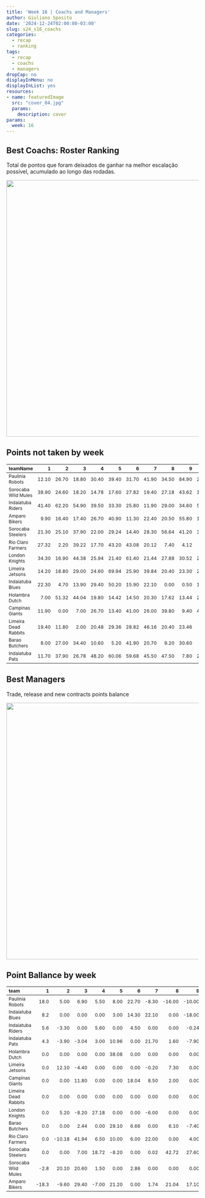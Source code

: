 ```yaml
---
title: 'Week 16 | Coachs and Managers'
author: Giuliano Sposito
date: '2024-12-24T02:00:00-03:00'
slug: s24_s16_coachs
categories:
  - recap
  - ranking
tags:
  - recap
  - coachs
  - managers
dropCap: no
displayInMenu: no
displayInList: yes
resources:
- name: featuredImage
  src: "cover_04.jpg"
  params:
    description: cover
params:
  week: 16
---
```

<script src="{{< blogdown/postref >}}index_files/kePrint/kePrint.js"></script>
<link href="{{< blogdown/postref >}}index_files/lightable/lightable.css" rel="stylesheet" />
<script src="{{< blogdown/postref >}}index_files/kePrint/kePrint.js"></script>
<link href="{{< blogdown/postref >}}index_files/lightable/lightable.css" rel="stylesheet" />

<!--more-->



## Best Coachs: Roster Ranking

Total de pontos que foram deixados de ganhar na melhor escalação possível, acumulado ao longo das rodadas.

<img src="{{< blogdown/postref >}}index_files/figure-html/bestCoachChart-1.png" width="672" />

## Points not taken by week

<table class="table" style="font-size: 12px; margin-left: auto; margin-right: auto;">
 <thead>
  <tr>
   <th style="text-align:left;"> teamName </th>
   <th style="text-align:right;"> 1 </th>
   <th style="text-align:right;"> 2 </th>
   <th style="text-align:right;"> 3 </th>
   <th style="text-align:right;"> 4 </th>
   <th style="text-align:right;"> 5 </th>
   <th style="text-align:right;"> 6 </th>
   <th style="text-align:right;"> 7 </th>
   <th style="text-align:right;"> 8 </th>
   <th style="text-align:right;"> 9 </th>
   <th style="text-align:right;"> 10 </th>
   <th style="text-align:right;"> 11 </th>
   <th style="text-align:right;"> 12 </th>
   <th style="text-align:right;"> 13 </th>
   <th style="text-align:right;"> 14 </th>
   <th style="text-align:right;"> 15 </th>
   <th style="text-align:right;"> 16 </th>
  </tr>
 </thead>
<tbody>
  <tr>
   <td style="text-align:left;"> Paulinia Robots </td>
   <td style="text-align:right;"> 12.10 </td>
   <td style="text-align:right;"> 26.70 </td>
   <td style="text-align:right;"> 18.80 </td>
   <td style="text-align:right;"> 30.40 </td>
   <td style="text-align:right;"> 39.40 </td>
   <td style="text-align:right;"> 31.70 </td>
   <td style="text-align:right;"> 41.90 </td>
   <td style="text-align:right;"> 34.50 </td>
   <td style="text-align:right;"> 84.90 </td>
   <td style="text-align:right;"> 26.40 </td>
   <td style="text-align:right;"> 26.50 </td>
   <td style="text-align:right;"> 34.40 </td>
   <td style="text-align:right;"> 3.40 </td>
   <td style="text-align:right;"> 25.80 </td>
   <td style="text-align:right;"> 4.00 </td>
   <td style="text-align:right;"> 21.50 </td>
  </tr>
  <tr>
   <td style="text-align:left;"> Sorocaba Wild Mules </td>
   <td style="text-align:right;"> 38.90 </td>
   <td style="text-align:right;"> 24.60 </td>
   <td style="text-align:right;"> 18.20 </td>
   <td style="text-align:right;"> 14.78 </td>
   <td style="text-align:right;"> 17.60 </td>
   <td style="text-align:right;"> 27.82 </td>
   <td style="text-align:right;"> 19.40 </td>
   <td style="text-align:right;"> 27.18 </td>
   <td style="text-align:right;"> 43.62 </td>
   <td style="text-align:right;"> 13.90 </td>
   <td style="text-align:right;"> 68.38 </td>
   <td style="text-align:right;"> 53.12 </td>
   <td style="text-align:right;"> 11.30 </td>
   <td style="text-align:right;"> 21.90 </td>
   <td style="text-align:right;"> 3.74 </td>
   <td style="text-align:right;"> 7.68 </td>
  </tr>
  <tr>
   <td style="text-align:left;"> Indaiatuba Riders </td>
   <td style="text-align:right;"> 41.40 </td>
   <td style="text-align:right;"> 62.20 </td>
   <td style="text-align:right;"> 54.90 </td>
   <td style="text-align:right;"> 39.50 </td>
   <td style="text-align:right;"> 33.30 </td>
   <td style="text-align:right;"> 25.80 </td>
   <td style="text-align:right;"> 11.90 </td>
   <td style="text-align:right;"> 29.00 </td>
   <td style="text-align:right;"> 34.60 </td>
   <td style="text-align:right;"> 57.80 </td>
   <td style="text-align:right;"> 21.20 </td>
   <td style="text-align:right;"> 32.86 </td>
   <td style="text-align:right;"> 26.80 </td>
   <td style="text-align:right;"> 20.70 </td>
   <td style="text-align:right;"> 17.00 </td>
   <td style="text-align:right;"> 1.00 </td>
  </tr>
  <tr>
   <td style="text-align:left;"> Amparo Bikers </td>
   <td style="text-align:right;"> 9.90 </td>
   <td style="text-align:right;"> 16.40 </td>
   <td style="text-align:right;"> 17.40 </td>
   <td style="text-align:right;"> 26.70 </td>
   <td style="text-align:right;"> 40.90 </td>
   <td style="text-align:right;"> 11.30 </td>
   <td style="text-align:right;"> 22.40 </td>
   <td style="text-align:right;"> 20.50 </td>
   <td style="text-align:right;"> 55.80 </td>
   <td style="text-align:right;"> 10.40 </td>
   <td style="text-align:right;"> 20.50 </td>
   <td style="text-align:right;"> 16.06 </td>
   <td style="text-align:right;"> 22.64 </td>
   <td style="text-align:right;"> 46.94 </td>
   <td style="text-align:right;"> 10.60 </td>
   <td style="text-align:right;"> 4.30 </td>
  </tr>
  <tr>
   <td style="text-align:left;"> Sorocaba Steelers </td>
   <td style="text-align:right;"> 21.30 </td>
   <td style="text-align:right;"> 25.10 </td>
   <td style="text-align:right;"> 37.90 </td>
   <td style="text-align:right;"> 22.00 </td>
   <td style="text-align:right;"> 29.24 </td>
   <td style="text-align:right;"> 14.40 </td>
   <td style="text-align:right;"> 28.30 </td>
   <td style="text-align:right;"> 56.64 </td>
   <td style="text-align:right;"> 41.20 </td>
   <td style="text-align:right;"> 33.70 </td>
   <td style="text-align:right;"> 42.70 </td>
   <td style="text-align:right;"> 0.70 </td>
   <td style="text-align:right;"> 17.12 </td>
   <td style="text-align:right;"> 8.20 </td>
   <td style="text-align:right;"> 11.60 </td>
   <td style="text-align:right;"> 0.00 </td>
  </tr>
  <tr>
   <td style="text-align:left;"> Rio Claro Farmers </td>
   <td style="text-align:right;"> 27.32 </td>
   <td style="text-align:right;"> 2.20 </td>
   <td style="text-align:right;"> 39.22 </td>
   <td style="text-align:right;"> 17.70 </td>
   <td style="text-align:right;"> 43.20 </td>
   <td style="text-align:right;"> 43.08 </td>
   <td style="text-align:right;"> 20.12 </td>
   <td style="text-align:right;"> 7.40 </td>
   <td style="text-align:right;"> 4.12 </td>
   <td style="text-align:right;"> 0.90 </td>
   <td style="text-align:right;"> 18.60 </td>
   <td style="text-align:right;"> 9.10 </td>
   <td style="text-align:right;"> 16.90 </td>
   <td style="text-align:right;"> 6.40 </td>
   <td style="text-align:right;"> 10.00 </td>
   <td style="text-align:right;"> 7.00 </td>
  </tr>
  <tr>
   <td style="text-align:left;"> London Knights </td>
   <td style="text-align:right;"> 34.30 </td>
   <td style="text-align:right;"> 16.90 </td>
   <td style="text-align:right;"> 44.38 </td>
   <td style="text-align:right;"> 25.94 </td>
   <td style="text-align:right;"> 21.40 </td>
   <td style="text-align:right;"> 61.40 </td>
   <td style="text-align:right;"> 21.44 </td>
   <td style="text-align:right;"> 27.88 </td>
   <td style="text-align:right;"> 30.52 </td>
   <td style="text-align:right;"> 23.52 </td>
   <td style="text-align:right;"> 39.00 </td>
   <td style="text-align:right;"> 26.54 </td>
   <td style="text-align:right;"> 11.50 </td>
   <td style="text-align:right;"> 41.42 </td>
   <td style="text-align:right;"> 33.78 </td>
   <td style="text-align:right;"> 8.50 </td>
  </tr>
  <tr>
   <td style="text-align:left;"> Limeira Jetsons </td>
   <td style="text-align:right;"> 14.20 </td>
   <td style="text-align:right;"> 18.80 </td>
   <td style="text-align:right;"> 29.00 </td>
   <td style="text-align:right;"> 24.60 </td>
   <td style="text-align:right;"> 69.94 </td>
   <td style="text-align:right;"> 25.90 </td>
   <td style="text-align:right;"> 39.84 </td>
   <td style="text-align:right;"> 20.40 </td>
   <td style="text-align:right;"> 23.30 </td>
   <td style="text-align:right;"> 26.56 </td>
   <td style="text-align:right;"> 25.20 </td>
   <td style="text-align:right;"> 22.80 </td>
   <td style="text-align:right;"> 12.50 </td>
   <td style="text-align:right;"> 16.26 </td>
   <td style="text-align:right;"> 0.00 </td>
   <td style="text-align:right;"> 18.20 </td>
  </tr>
  <tr>
   <td style="text-align:left;"> Indaiatuba Blues </td>
   <td style="text-align:right;"> 22.30 </td>
   <td style="text-align:right;"> 4.70 </td>
   <td style="text-align:right;"> 13.90 </td>
   <td style="text-align:right;"> 29.40 </td>
   <td style="text-align:right;"> 50.20 </td>
   <td style="text-align:right;"> 15.90 </td>
   <td style="text-align:right;"> 22.10 </td>
   <td style="text-align:right;"> 0.00 </td>
   <td style="text-align:right;"> 0.50 </td>
   <td style="text-align:right;"> 17.40 </td>
   <td style="text-align:right;"> 9.10 </td>
   <td style="text-align:right;"> 36.60 </td>
   <td style="text-align:right;"> 9.60 </td>
   <td style="text-align:right;"> 24.10 </td>
   <td style="text-align:right;"> 35.40 </td>
   <td style="text-align:right;"> 25.20 </td>
  </tr>
  <tr>
   <td style="text-align:left;"> Holambra Dutch </td>
   <td style="text-align:right;"> 7.00 </td>
   <td style="text-align:right;"> 51.32 </td>
   <td style="text-align:right;"> 44.04 </td>
   <td style="text-align:right;"> 19.80 </td>
   <td style="text-align:right;"> 14.42 </td>
   <td style="text-align:right;"> 14.50 </td>
   <td style="text-align:right;"> 20.30 </td>
   <td style="text-align:right;"> 17.62 </td>
   <td style="text-align:right;"> 13.44 </td>
   <td style="text-align:right;"> 24.60 </td>
   <td style="text-align:right;"> 9.90 </td>
   <td style="text-align:right;"> 19.00 </td>
   <td style="text-align:right;"> 18.40 </td>
   <td style="text-align:right;"> 15.40 </td>
   <td style="text-align:right;"> 2.10 </td>
   <td style="text-align:right;"> 14.60 </td>
  </tr>
  <tr>
   <td style="text-align:left;"> Campinas Giants </td>
   <td style="text-align:right;"> 11.90 </td>
   <td style="text-align:right;"> 0.00 </td>
   <td style="text-align:right;"> 7.00 </td>
   <td style="text-align:right;"> 26.70 </td>
   <td style="text-align:right;"> 13.40 </td>
   <td style="text-align:right;"> 41.00 </td>
   <td style="text-align:right;"> 26.00 </td>
   <td style="text-align:right;"> 39.80 </td>
   <td style="text-align:right;"> 9.40 </td>
   <td style="text-align:right;"> 46.30 </td>
   <td style="text-align:right;"> 27.40 </td>
   <td style="text-align:right;"> 10.70 </td>
   <td style="text-align:right;"> 7.60 </td>
   <td style="text-align:right;"> 23.80 </td>
   <td style="text-align:right;"> 22.40 </td>
   <td style="text-align:right;"> 47.60 </td>
  </tr>
  <tr>
   <td style="text-align:left;"> Limeira Dead Rabbits </td>
   <td style="text-align:right;"> 19.40 </td>
   <td style="text-align:right;"> 11.80 </td>
   <td style="text-align:right;"> 2.00 </td>
   <td style="text-align:right;"> 20.48 </td>
   <td style="text-align:right;"> 29.36 </td>
   <td style="text-align:right;"> 28.82 </td>
   <td style="text-align:right;"> 46.16 </td>
   <td style="text-align:right;"> 20.40 </td>
   <td style="text-align:right;"> 23.46 </td>
   <td style="text-align:right;"> 8.10 </td>
   <td style="text-align:right;"> 33.00 </td>
   <td style="text-align:right;"> 17.48 </td>
   <td style="text-align:right;"> 40.50 </td>
   <td style="text-align:right;"> 39.70 </td>
   <td style="text-align:right;"> 54.28 </td>
   <td style="text-align:right;"> 29.76 </td>
  </tr>
  <tr>
   <td style="text-align:left;"> Barao Butchers </td>
   <td style="text-align:right;"> 8.00 </td>
   <td style="text-align:right;"> 27.00 </td>
   <td style="text-align:right;"> 34.40 </td>
   <td style="text-align:right;"> 10.60 </td>
   <td style="text-align:right;"> 5.20 </td>
   <td style="text-align:right;"> 41.90 </td>
   <td style="text-align:right;"> 20.70 </td>
   <td style="text-align:right;"> 9.20 </td>
   <td style="text-align:right;"> 30.60 </td>
   <td style="text-align:right;"> 4.40 </td>
   <td style="text-align:right;"> 45.40 </td>
   <td style="text-align:right;"> 14.50 </td>
   <td style="text-align:right;"> 30.60 </td>
   <td style="text-align:right;"> 37.50 </td>
   <td style="text-align:right;"> 16.90 </td>
   <td style="text-align:right;"> 0.40 </td>
  </tr>
  <tr>
   <td style="text-align:left;"> Indaiatuba Pats </td>
   <td style="text-align:right;"> 11.70 </td>
   <td style="text-align:right;"> 37.90 </td>
   <td style="text-align:right;"> 26.78 </td>
   <td style="text-align:right;"> 48.20 </td>
   <td style="text-align:right;"> 60.06 </td>
   <td style="text-align:right;"> 59.68 </td>
   <td style="text-align:right;"> 45.50 </td>
   <td style="text-align:right;"> 47.50 </td>
   <td style="text-align:right;"> 7.80 </td>
   <td style="text-align:right;"> 22.30 </td>
   <td style="text-align:right;"> 19.30 </td>
   <td style="text-align:right;"> 21.84 </td>
   <td style="text-align:right;"> 9.82 </td>
   <td style="text-align:right;"> 12.50 </td>
   <td style="text-align:right;"> 0.00 </td>
   <td style="text-align:right;"> 27.72 </td>
  </tr>
</tbody>
</table>

## Best Managers

Trade, release and new contracts points balance

<img src="{{< blogdown/postref >}}index_files/figure-html/bestManagerChart-1.png" width="672" />


## Point Ballance by week

<table class="table" style="font-size: 12px; margin-left: auto; margin-right: auto;">
 <thead>
  <tr>
   <th style="text-align:left;"> team </th>
   <th style="text-align:right;"> 1 </th>
   <th style="text-align:right;"> 2 </th>
   <th style="text-align:right;"> 3 </th>
   <th style="text-align:right;"> 4 </th>
   <th style="text-align:right;"> 5 </th>
   <th style="text-align:right;"> 6 </th>
   <th style="text-align:right;"> 7 </th>
   <th style="text-align:right;"> 8 </th>
   <th style="text-align:right;"> 9 </th>
   <th style="text-align:right;"> 10 </th>
   <th style="text-align:right;"> 11 </th>
   <th style="text-align:right;"> 12 </th>
   <th style="text-align:right;"> 13 </th>
   <th style="text-align:right;"> 14 </th>
   <th style="text-align:right;"> 15 </th>
   <th style="text-align:right;"> 16 </th>
  </tr>
 </thead>
<tbody>
  <tr>
   <td style="text-align:left;"> Paulinia Robots </td>
   <td style="text-align:right;"> 18.0 </td>
   <td style="text-align:right;"> 5.00 </td>
   <td style="text-align:right;"> 6.90 </td>
   <td style="text-align:right;"> 5.50 </td>
   <td style="text-align:right;"> 8.00 </td>
   <td style="text-align:right;"> 22.70 </td>
   <td style="text-align:right;"> -8.30 </td>
   <td style="text-align:right;"> -16.00 </td>
   <td style="text-align:right;"> -10.00 </td>
   <td style="text-align:right;"> 2.00 </td>
   <td style="text-align:right;"> 10.00 </td>
   <td style="text-align:right;"> 9.90 </td>
   <td style="text-align:right;"> 12.90 </td>
   <td style="text-align:right;"> 16.56 </td>
   <td style="text-align:right;"> -0.7 </td>
   <td style="text-align:right;"> 20.2 </td>
  </tr>
  <tr>
   <td style="text-align:left;"> Indaiatuba Blues </td>
   <td style="text-align:right;"> 8.2 </td>
   <td style="text-align:right;"> 0.00 </td>
   <td style="text-align:right;"> 0.00 </td>
   <td style="text-align:right;"> 0.00 </td>
   <td style="text-align:right;"> 3.00 </td>
   <td style="text-align:right;"> 14.30 </td>
   <td style="text-align:right;"> 22.10 </td>
   <td style="text-align:right;"> 0.00 </td>
   <td style="text-align:right;"> -18.00 </td>
   <td style="text-align:right;"> 0.00 </td>
   <td style="text-align:right;"> 0.00 </td>
   <td style="text-align:right;"> 31.12 </td>
   <td style="text-align:right;"> 0.00 </td>
   <td style="text-align:right;"> 3.70 </td>
   <td style="text-align:right;"> 19.9 </td>
   <td style="text-align:right;"> 29.7 </td>
  </tr>
  <tr>
   <td style="text-align:left;"> Indaiatuba Riders </td>
   <td style="text-align:right;"> 5.6 </td>
   <td style="text-align:right;"> -3.30 </td>
   <td style="text-align:right;"> 0.00 </td>
   <td style="text-align:right;"> 5.60 </td>
   <td style="text-align:right;"> 0.00 </td>
   <td style="text-align:right;"> 4.50 </td>
   <td style="text-align:right;"> 0.00 </td>
   <td style="text-align:right;"> 0.00 </td>
   <td style="text-align:right;"> -0.24 </td>
   <td style="text-align:right;"> 23.50 </td>
   <td style="text-align:right;"> 0.00 </td>
   <td style="text-align:right;"> 15.66 </td>
   <td style="text-align:right;"> 0.00 </td>
   <td style="text-align:right;"> 24.00 </td>
   <td style="text-align:right;"> 12.0 </td>
   <td style="text-align:right;"> 0.0 </td>
  </tr>
  <tr>
   <td style="text-align:left;"> Indaiatuba Pats </td>
   <td style="text-align:right;"> 4.3 </td>
   <td style="text-align:right;"> -3.90 </td>
   <td style="text-align:right;"> -3.04 </td>
   <td style="text-align:right;"> 3.00 </td>
   <td style="text-align:right;"> 10.96 </td>
   <td style="text-align:right;"> 0.00 </td>
   <td style="text-align:right;"> 21.70 </td>
   <td style="text-align:right;"> 1.60 </td>
   <td style="text-align:right;"> -7.90 </td>
   <td style="text-align:right;"> 4.00 </td>
   <td style="text-align:right;"> 0.00 </td>
   <td style="text-align:right;"> 12.00 </td>
   <td style="text-align:right;"> 0.00 </td>
   <td style="text-align:right;"> 0.00 </td>
   <td style="text-align:right;"> 0.0 </td>
   <td style="text-align:right;"> 0.0 </td>
  </tr>
  <tr>
   <td style="text-align:left;"> Holambra Dutch </td>
   <td style="text-align:right;"> 0.0 </td>
   <td style="text-align:right;"> 0.00 </td>
   <td style="text-align:right;"> 0.00 </td>
   <td style="text-align:right;"> 0.00 </td>
   <td style="text-align:right;"> 38.08 </td>
   <td style="text-align:right;"> 0.00 </td>
   <td style="text-align:right;"> 0.00 </td>
   <td style="text-align:right;"> 0.00 </td>
   <td style="text-align:right;"> 0.00 </td>
   <td style="text-align:right;"> 0.00 </td>
   <td style="text-align:right;"> 0.00 </td>
   <td style="text-align:right;"> 4.00 </td>
   <td style="text-align:right;"> 0.00 </td>
   <td style="text-align:right;"> -9.00 </td>
   <td style="text-align:right;"> -4.1 </td>
   <td style="text-align:right;"> 4.0 </td>
  </tr>
  <tr>
   <td style="text-align:left;"> Limeira Jetsons </td>
   <td style="text-align:right;"> 0.0 </td>
   <td style="text-align:right;"> 12.10 </td>
   <td style="text-align:right;"> -4.40 </td>
   <td style="text-align:right;"> 0.00 </td>
   <td style="text-align:right;"> 0.00 </td>
   <td style="text-align:right;"> 0.00 </td>
   <td style="text-align:right;"> -0.20 </td>
   <td style="text-align:right;"> 7.30 </td>
   <td style="text-align:right;"> 0.00 </td>
   <td style="text-align:right;"> 0.00 </td>
   <td style="text-align:right;"> 0.00 </td>
   <td style="text-align:right;"> 0.00 </td>
   <td style="text-align:right;"> 0.00 </td>
   <td style="text-align:right;"> 0.00 </td>
   <td style="text-align:right;"> 0.0 </td>
   <td style="text-align:right;"> 0.0 </td>
  </tr>
  <tr>
   <td style="text-align:left;"> Campinas Giants </td>
   <td style="text-align:right;"> 0.0 </td>
   <td style="text-align:right;"> 0.00 </td>
   <td style="text-align:right;"> 11.80 </td>
   <td style="text-align:right;"> 0.00 </td>
   <td style="text-align:right;"> 0.00 </td>
   <td style="text-align:right;"> 18.04 </td>
   <td style="text-align:right;"> 8.50 </td>
   <td style="text-align:right;"> 2.00 </td>
   <td style="text-align:right;"> 0.00 </td>
   <td style="text-align:right;"> -4.40 </td>
   <td style="text-align:right;"> 10.08 </td>
   <td style="text-align:right;"> 14.50 </td>
   <td style="text-align:right;"> -11.82 </td>
   <td style="text-align:right;"> 26.80 </td>
   <td style="text-align:right;"> 0.0 </td>
   <td style="text-align:right;"> 2.2 </td>
  </tr>
  <tr>
   <td style="text-align:left;"> Limeira Dead Rabbits </td>
   <td style="text-align:right;"> 0.0 </td>
   <td style="text-align:right;"> 0.00 </td>
   <td style="text-align:right;"> 0.00 </td>
   <td style="text-align:right;"> 0.00 </td>
   <td style="text-align:right;"> 0.00 </td>
   <td style="text-align:right;"> 0.00 </td>
   <td style="text-align:right;"> 0.00 </td>
   <td style="text-align:right;"> 0.00 </td>
   <td style="text-align:right;"> 0.00 </td>
   <td style="text-align:right;"> 0.00 </td>
   <td style="text-align:right;"> 0.00 </td>
   <td style="text-align:right;"> 0.00 </td>
   <td style="text-align:right;"> 0.00 </td>
   <td style="text-align:right;"> 0.00 </td>
   <td style="text-align:right;"> 0.0 </td>
   <td style="text-align:right;"> 0.0 </td>
  </tr>
  <tr>
   <td style="text-align:left;"> London Knights </td>
   <td style="text-align:right;"> 0.0 </td>
   <td style="text-align:right;"> 5.20 </td>
   <td style="text-align:right;"> -8.20 </td>
   <td style="text-align:right;"> 27.18 </td>
   <td style="text-align:right;"> 0.00 </td>
   <td style="text-align:right;"> 0.00 </td>
   <td style="text-align:right;"> -6.00 </td>
   <td style="text-align:right;"> 0.00 </td>
   <td style="text-align:right;"> 0.00 </td>
   <td style="text-align:right;"> 0.00 </td>
   <td style="text-align:right;"> 0.00 </td>
   <td style="text-align:right;"> 0.00 </td>
   <td style="text-align:right;"> 0.00 </td>
   <td style="text-align:right;"> 4.00 </td>
   <td style="text-align:right;"> 0.0 </td>
   <td style="text-align:right;"> 0.0 </td>
  </tr>
  <tr>
   <td style="text-align:left;"> Barao Butchers </td>
   <td style="text-align:right;"> 0.0 </td>
   <td style="text-align:right;"> 0.00 </td>
   <td style="text-align:right;"> 2.44 </td>
   <td style="text-align:right;"> 0.00 </td>
   <td style="text-align:right;"> 29.10 </td>
   <td style="text-align:right;"> 6.66 </td>
   <td style="text-align:right;"> 0.00 </td>
   <td style="text-align:right;"> 6.10 </td>
   <td style="text-align:right;"> -7.40 </td>
   <td style="text-align:right;"> -2.00 </td>
   <td style="text-align:right;"> 0.00 </td>
   <td style="text-align:right;"> 0.00 </td>
   <td style="text-align:right;"> 0.00 </td>
   <td style="text-align:right;"> 24.10 </td>
   <td style="text-align:right;"> 0.0 </td>
   <td style="text-align:right;"> 0.0 </td>
  </tr>
  <tr>
   <td style="text-align:left;"> Rio Claro Farmers </td>
   <td style="text-align:right;"> 0.0 </td>
   <td style="text-align:right;"> -10.18 </td>
   <td style="text-align:right;"> 41.94 </td>
   <td style="text-align:right;"> 6.50 </td>
   <td style="text-align:right;"> 10.00 </td>
   <td style="text-align:right;"> 6.00 </td>
   <td style="text-align:right;"> 22.00 </td>
   <td style="text-align:right;"> 0.00 </td>
   <td style="text-align:right;"> 4.00 </td>
   <td style="text-align:right;"> 0.00 </td>
   <td style="text-align:right;"> 16.50 </td>
   <td style="text-align:right;"> -2.20 </td>
   <td style="text-align:right;"> 0.00 </td>
   <td style="text-align:right;"> 6.40 </td>
   <td style="text-align:right;"> 2.8 </td>
   <td style="text-align:right;"> 0.0 </td>
  </tr>
  <tr>
   <td style="text-align:left;"> Sorocaba Steelers </td>
   <td style="text-align:right;"> 0.0 </td>
   <td style="text-align:right;"> 0.00 </td>
   <td style="text-align:right;"> 7.00 </td>
   <td style="text-align:right;"> 18.72 </td>
   <td style="text-align:right;"> -8.20 </td>
   <td style="text-align:right;"> 0.00 </td>
   <td style="text-align:right;"> 0.02 </td>
   <td style="text-align:right;"> 42.72 </td>
   <td style="text-align:right;"> 27.60 </td>
   <td style="text-align:right;"> 0.00 </td>
   <td style="text-align:right;"> 0.00 </td>
   <td style="text-align:right;"> 0.00 </td>
   <td style="text-align:right;"> -7.00 </td>
   <td style="text-align:right;"> 4.00 </td>
   <td style="text-align:right;"> 0.0 </td>
   <td style="text-align:right;"> 0.0 </td>
  </tr>
  <tr>
   <td style="text-align:left;"> Sorocaba Wild Mules </td>
   <td style="text-align:right;"> -2.8 </td>
   <td style="text-align:right;"> 20.10 </td>
   <td style="text-align:right;"> 20.60 </td>
   <td style="text-align:right;"> 1.50 </td>
   <td style="text-align:right;"> 0.00 </td>
   <td style="text-align:right;"> 2.86 </td>
   <td style="text-align:right;"> 0.00 </td>
   <td style="text-align:right;"> 0.00 </td>
   <td style="text-align:right;"> 0.00 </td>
   <td style="text-align:right;"> 0.00 </td>
   <td style="text-align:right;"> 19.50 </td>
   <td style="text-align:right;"> -1.90 </td>
   <td style="text-align:right;"> 15.50 </td>
   <td style="text-align:right;"> 0.00 </td>
   <td style="text-align:right;"> 0.0 </td>
   <td style="text-align:right;"> 0.0 </td>
  </tr>
  <tr>
   <td style="text-align:left;"> Amparo Bikers </td>
   <td style="text-align:right;"> -18.3 </td>
   <td style="text-align:right;"> -9.60 </td>
   <td style="text-align:right;"> 29.40 </td>
   <td style="text-align:right;"> -7.00 </td>
   <td style="text-align:right;"> 21.20 </td>
   <td style="text-align:right;"> 0.00 </td>
   <td style="text-align:right;"> 1.74 </td>
   <td style="text-align:right;"> 21.04 </td>
   <td style="text-align:right;"> 17.10 </td>
   <td style="text-align:right;"> 3.78 </td>
   <td style="text-align:right;"> 0.00 </td>
   <td style="text-align:right;"> 10.00 </td>
   <td style="text-align:right;"> 0.00 </td>
   <td style="text-align:right;"> -13.80 </td>
   <td style="text-align:right;"> -0.5 </td>
   <td style="text-align:right;"> 0.0 </td>
  </tr>
</tbody>
</table>
